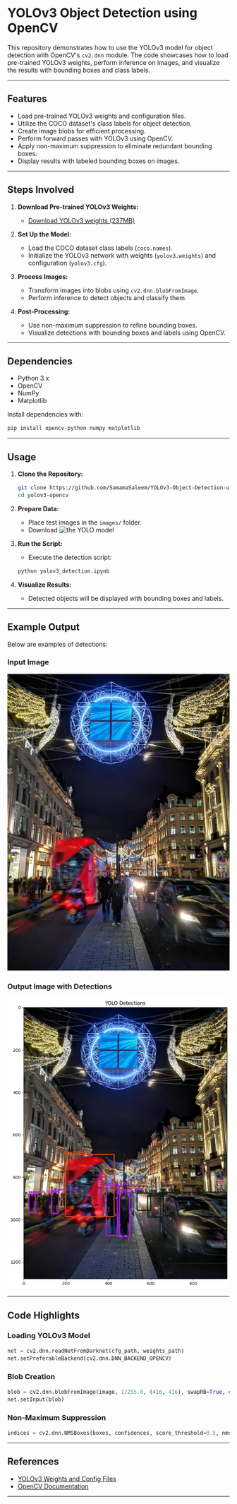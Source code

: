 # YOLOv3 Object Detection using OpenCV

This repository demonstrates how to use the YOLOv3 model for object detection with OpenCV's `cv2.dnn` module. The code showcases how to load pre-trained YOLOv3 weights, perform inference on images, and visualize the results with bounding boxes and class labels.

---

## Features

- Load pre-trained YOLOv3 weights and configuration files.
- Utilize the COCO dataset's class labels for object detection.
- Create image blobs for efficient processing.
- Perform forward passes with YOLOv3 using OpenCV.
- Apply non-maximum suppression to eliminate redundant bounding boxes.
- Display results with labeled bounding boxes on images.

---

## Steps Involved

1. **Download Pre-trained YOLOv3 Weights:**
   - [Download YOLOv3 weights (237MB)](https://pjreddie.com/media/files/yolov3.weights)

2. **Set Up the Model:**
   - Load the COCO dataset class labels (`coco.names`).
   - Initialize the YOLOv3 network with weights (`yolov3.weights`) and configuration (`yolov3.cfg`).

3. **Process Images:**
   - Transform images into blobs using `cv2.dnn.blobFromImage`.
   - Perform inference to detect objects and classify them.

4. **Post-Processing:**
   - Use non-maximum suppression to refine bounding boxes.
   - Visualize detections with bounding boxes and labels using OpenCV.

---

## Dependencies

- Python 3.x
- OpenCV
- NumPy
- Matplotlib

Install dependencies with:

```bash
pip install opencv-python numpy matplotlib
```

---

## Usage

1. **Clone the Repository:**

   ```bash
   git clone https://github.com/SamamaSaleem/YOLOv3-Object-Detection-using-OpenCV/tree/main/yolov3-opencv
   cd yolov3-opencv
   ```

2. **Prepare Data:**
   - Place test images in the `images/` folder.
   - Download ![the YOLO model](https://drive.google.com/file/d/1dQxuJjU6ug_XPinlxblJblQrvxcvIugx/view?usp=drive_link)

3. **Run the Script:**
   - Execute the detection script:

   ```bash
   python yolov3_detection.ipynb
   ```

4. **Visualize Results:**
   - Detected objects will be displayed with bounding boxes and labels.

---

## Example Output

Below are examples of detections:

### Input Image
![Input Image](yolov3-opencv/images/londonxmas2.jpeg)

### Output Image with Detections
![Output Image](yolov3-opencv/images/londonxmas2OUT.png)

---

## Code Highlights

### Loading YOLOv3 Model
```python
net = cv2.dnn.readNetFromDarknet(cfg_path, weights_path)
net.setPreferableBackend(cv2.dnn.DNN_BACKEND_OPENCV)
```

### Blob Creation
```python
blob = cv2.dnn.blobFromImage(image, 1/255.0, (416, 416), swapRB=True, crop=False)
net.setInput(blob)
```

### Non-Maximum Suppression
```python
indices = cv2.dnn.NMSBoxes(boxes, confidences, score_threshold=0.5, nms_threshold=0.3)
```

---

## References

- [YOLOv3 Weights and Config Files](https://pjreddie.com/darknet/yolo/)
- [OpenCV Documentation](https://docs.opencv.org/master/index.html)

---

